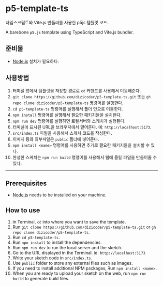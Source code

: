 # p5-template-ts

타입스크립트와 Vite.js 번들러를 사용한 p5js 템플릿 코드.

A barebone `p5.js` template using TypeScript and Vite.js bundler.

## 준비물

- [Node.js](https://nodejs.org/en) 설치가 필요하다.

## 사용방법

1. 터미널 앱에서 템플릿을 저장할 경로로 `cd` 커멘드를 사용해서 이동해준다.
2. `git clone https://github.com/dizicoder/p5-template-ts.git` 또는 `gh repo clone dizicoder/p5-template-ts` 명령어를 실행한다.
3. `cd p5-template-ts` 명령어를 실행해서 폴더 안으로 이동한다.
4. `npm install` 명령어를 실행해서 필요한 패키지들을 설치한다.
5. `npm run dev` 명령어를 실행하면 로컬서버와 스케치가 실행된다.
6. 터미널에 표시된 URL을 브라우저에서 열어준다. 예: `http://localhost:5173`.
7. `src/index.ts` 파일을 사용해서 스케치 코드를 작성한다.
8. 이미지 등의 외부파일은 `public` 폴더에 넣어준다.
9. `npm install <name>` 명령어를 사용하면 추가로 필요한 패키지들을 설치할 수 있다.
10. 완성한 스케치는 `npm run build` 명령어를 사용해서 웹에 올릴 파일을 만들어줄 수 있다.

---

## Prerequisites

- [Node.js](https://nodejs.org/en) needs to be installed on your machine.

## How to use

1. in Terminal, `cd` into where you want to save the template.
2. Run `git clone https://github.com/dizicoder/p5-template-ts.git` or `gh repo clone dizicoder/p5-template-ts`.
3. Run `cd p5-template-ts`.
4. Run `npm install` to install the dependencies.
5. Run `npm run dev` to run the local server and the sketch.
6. Go to the URL displayed in the Terminal. ie. `http://localhost:5173`.
7. Write your sketch code in `src/index.ts`.
8. Use `public` folder to store any external files such as images.
9. If you need to install additional NPM packages, Run `npm install <name>`.
10. When you are ready to upload your sketch on the web, run `npm run build` to generate build files.
